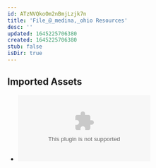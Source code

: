 ```yaml
---
id: ATzNVQkoOm2nBmjLzjk7n
title: 'File_@_medina,_ohio Resources'
desc: ''
updated: 1645225706380
created: 1645225706380
stub: false
isDir: true
---
```

## Imported Assets
- ![logs.zip](/assets/logs-5RSCoIom2py9.zip)
